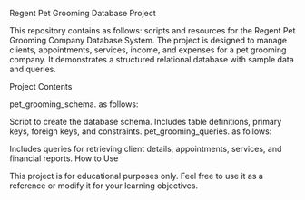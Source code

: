 Regent Pet Grooming Database Project

This repository contains   as follows:  scripts and resources for the Regent Pet Grooming Company Database System. The project is designed to manage clients, appointments, services, income, and expenses for a pet grooming company. It demonstrates a structured relational database with sample data and queries.

Project Contents

pet_grooming_schema.  as follows: 

Script to create the database schema.
Includes table definitions, primary keys, foreign keys, and constraints.
pet_grooming_queries.  as follows: 


Includes queries for retrieving client details, appointments, services, and financial reports.
How to Use


This project is for educational purposes only. Feel free to use it as a reference or modify it for your learning objectives.

